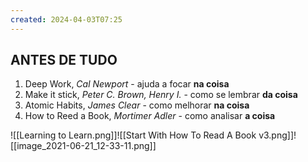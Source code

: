 ```yaml
---
created: 2024-04-03T07:25
---
```

## ANTES DE TUDO
1. Deep Work, *Cal Newport* - ajuda a focar **na coisa**
2. Make it stick, *Peter C. Brown, Henry I.* - como se lembrar **da coisa**
3. Atomic Habits, *James Clear* - como melhorar **na coisa**
4. How to Reed a Book, *Mortimer Adler* - como analisar **a coisa**


![[Learning to Learn.png]]![[Start With How To Read A Book v3.png]]![[image_2021-06-21_12-33-11.png]]